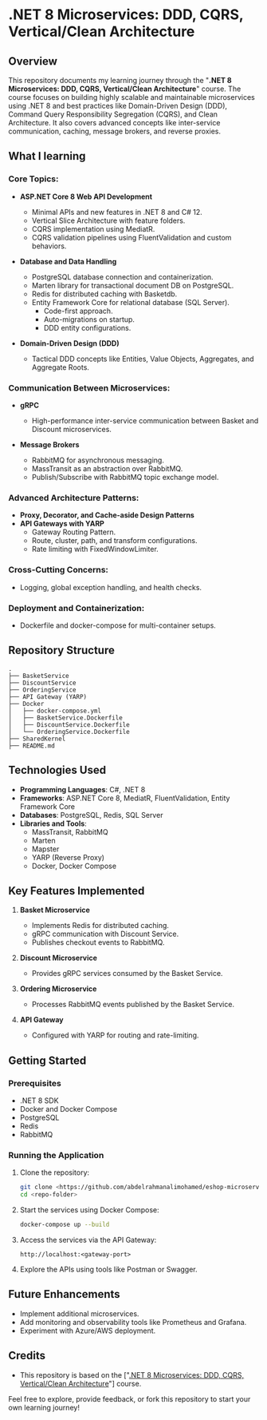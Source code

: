 # .NET 8 Microservices: DDD, CQRS, Vertical/Clean Architecture

## Overview
This repository documents my learning journey through the "**.NET 8 Microservices: DDD, CQRS, Vertical/Clean Architecture**" course. The course focuses on building highly scalable and maintainable microservices using .NET 8 and best practices like Domain-Driven Design (DDD), Command Query Responsibility Segregation (CQRS), and Clean Architecture. It also covers advanced concepts like inter-service communication, caching, message brokers, and reverse proxies.

## What I learning
### Core Topics:
- **ASP.NET Core 8 Web API Development**
  - Minimal APIs and new features in .NET 8 and C# 12.
  - Vertical Slice Architecture with feature folders.
  - CQRS implementation using MediatR.
  - CQRS validation pipelines using FluentValidation and custom behaviors.

- **Database and Data Handling**
  - PostgreSQL database connection and containerization.
  - Marten library for transactional document DB on PostgreSQL.
  - Redis for distributed caching with Basketdb.
  - Entity Framework Core for relational database (SQL Server).
    - Code-first approach.
    - Auto-migrations on startup.
    - DDD entity configurations.

- **Domain-Driven Design (DDD)**
  - Tactical DDD concepts like Entities, Value Objects, Aggregates, and Aggregate Roots.

### Communication Between Microservices:
- **gRPC**
  - High-performance inter-service communication between Basket and Discount microservices.

- **Message Brokers**
  - RabbitMQ for asynchronous messaging.
  - MassTransit as an abstraction over RabbitMQ.
  - Publish/Subscribe with RabbitMQ topic exchange model.

### Advanced Architecture Patterns:
- **Proxy, Decorator, and Cache-aside Design Patterns**
- **API Gateways with YARP**
  - Gateway Routing Pattern.
  - Route, cluster, path, and transform configurations.
  - Rate limiting with FixedWindowLimiter.

### Cross-Cutting Concerns:
- Logging, global exception handling, and health checks.

### Deployment and Containerization:
- Dockerfile and docker-compose for multi-container setups.

## Repository Structure
```
.
├── BasketService
├── DiscountService
├── OrderingService
├── API Gateway (YARP)
├── Docker
│   ├── docker-compose.yml
│   ├── BasketService.Dockerfile
│   ├── DiscountService.Dockerfile
│   └── OrderingService.Dockerfile
├── SharedKernel
├── README.md
```

## Technologies Used
- **Programming Languages**: C#, .NET 8
- **Frameworks**: ASP.NET Core 8, MediatR, FluentValidation, Entity Framework Core
- **Databases**: PostgreSQL, Redis, SQL Server
- **Libraries and Tools**:
  - MassTransit, RabbitMQ
  - Marten
  - Mapster
  - YARP (Reverse Proxy)
  - Docker, Docker Compose

## Key Features Implemented
1. **Basket Microservice**
   - Implements Redis for distributed caching.
   - gRPC communication with Discount Service.
   - Publishes checkout events to RabbitMQ.

2. **Discount Microservice**
   - Provides gRPC services consumed by the Basket Service.

3. **Ordering Microservice**
   - Processes RabbitMQ events published by the Basket Service.

4. **API Gateway**
   - Configured with YARP for routing and rate-limiting.

## Getting Started
### Prerequisites
- .NET 8 SDK
- Docker and Docker Compose
- PostgreSQL
- Redis
- RabbitMQ

### Running the Application
1. Clone the repository:
   ```bash
   git clone <https://github.com/abdelrahmanalimohamed/eshop-microservices.git>
   cd <repo-folder>
   ```

2. Start the services using Docker Compose:
   ```bash
   docker-compose up --build
   ```

3. Access the services via the API Gateway:
   ```
   http://localhost:<gateway-port>
   ```

4. Explore the APIs using tools like Postman or Swagger.

## Future Enhancements
- Implement additional microservices.
- Add monitoring and observability tools like Prometheus and Grafana.
- Experiment with Azure/AWS deployment.

## Credits
- This repository is based on the ["[.NET 8 Microservices: DDD, CQRS, Vertical/Clean Architecture](https://www.udemy.com/course/microservices-architecture-and-implementation-on-dotnet/)"] course.

Feel free to explore, provide feedback, or fork this repository to start your own learning journey!


